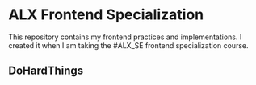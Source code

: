 # ALX Frontend Specialization

This repository contains my frontend practices and implementations. I created it when I am taking the #ALX_SE frontend specialization course.

## DoHardThings